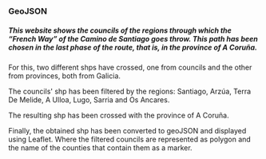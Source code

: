 ### GeoJSON

##### This website shows the councils of the regions through which the “French Way” of the Camino de Santiago goes throw. This path has been chosen in the last phase of the route, that is, in the province of A Coruña.

For this, two different shps have crossed, one from councils and the other from provinces, both from Galicia.

The councils' shp has been filtered by the regions: Santiago, Arzúa, Terra De Melide, A Ulloa, Lugo, Sarria and Os Ancares.

The resulting shp has been crossed with the province of A Coruña.

Finally, the obtained shp has been converted to geoJSON and displayed using Leaflet. Where the filtered councils are represented as polygon and the name of the counties that contain them as a marker.
